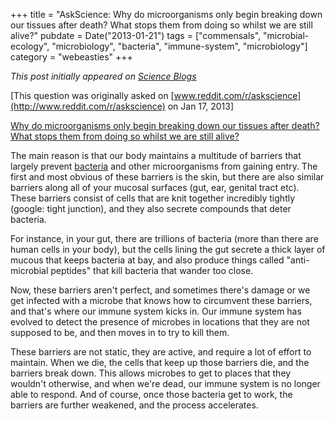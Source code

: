 +++
title = "AskScience: Why do microorganisms only begin breaking down our tissues after death? What stops them from doing so whilst we are still alive?"
pubdate = Date("2013-01-21")
tags = ["commensals", "microbial-ecology", "microbiology", "bacteria", "immune-system", "microbiology"]
category = "webeasties"
+++

_This post initially appeared on [Science Blogs](http://scienceblogs.com/webeasties)_

[This question was originally asked on [www.reddit.com/r/askscience](http://www.reddit.com/r/askscience) on Jan 17, 2013]

[Why do microorganisms only begin breaking down our tissues after death? What stops them from doing so whilst we are still alive?](http://www.reddit.com/r/askscience/comments/16pjum/why_do_microorganisms_only_begin_breaking_down/)

The main reason is that our body maintains a multitude of barriers that largely prevent [bacteria](/tag/bacteria) and other microorganisms from gaining entry. The first and most obvious of these barriers is the skin, but there are also similar barriers along all of your mucosal surfaces (gut, ear, genital tract etc). These barriers consist of cells that are knit together incredibly tightly (google: tight junction), and they also secrete compounds that deter bacteria.

For instance, in your gut, there are trillions of bacteria (more than there are human cells in your body), but the cells lining the gut secrete a thick layer of mucous that keeps bacteria at bay, and also produce things called "anti-microbial peptides" that kill bacteria that wander too close.

Now, these barriers aren't perfect, and sometimes there's damage or we get infected with a microbe that knows how to circumvent these barriers, and that's where our immune system kicks in. Our immune system has evolved to detect the presence of microbes in locations that they are not supposed to be, and then moves in to try to kill them.

These barriers are not static, they are active, and require a lot of effort to maintain. When we die, the cells that keep up those barriers die, and the barriers break down. This allows microbes to get to places that they wouldn't otherwise, and when we're dead, our immune system is no longer able to respond. And of course, once those bacteria get to work, the barriers are further weakened, and the process accelerates.
 

      
  
